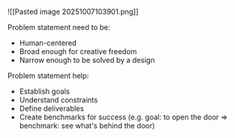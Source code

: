 ![[Pasted image 20251007103901.png]]

Problem statement need to be:
- Human-centered
- Broad enough for creative freedom
- Narrow enough to be solved by a design

Problem statement help:
- Establish goals
- Understand constraints
- Define deliverables
- Create benchmarks for success (e.g. goal: to open the door => benchmark: see what's behind the door)